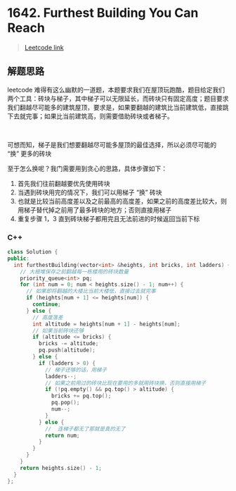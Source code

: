 # 1642. Furthest Building You Can Reach

> [Leetcode link](https://leetcode.com/problems/furthest-building-you-can-reach/)



## 解题思路

leetcode 难得有这么幽默的一道题，本题要求我们在屋顶玩跑酷，题目给定我们两个工具：砖块与梯子，其中梯子可以无限延长，而砖块只有固定高度；题目要求我们翻越尽可能多的建筑屋顶，要求是，如果要翻越的建筑比当前建筑低，直接跳下去就完事；如果比当前建筑高，则需要借助砖块或者梯子。

<br />

可想而知，梯子是我们想要翻越尽可能多屋顶的最佳选择，所以必须尽可能的 “换” 更多的砖块

至于怎么换呢？我门需要用到贪心的思路，具体步骤如下：

1. 首先我们往前翻越要优先使用砖块
2. 当遇到砖块用完的情况下，我们可以用梯子 “换” 砖块
3. 也就是比较当前高度差以及之前最高的高度差，如果之前的高度差比较大，则用梯子替代掉之前用了最多砖块的地方；否则直接用梯子
4. 重复步骤 1，3 直到砖块梯子都用完且无法前进的时候返回当前下标



### C++

```cpp
class Solution {
public:
  int furthestBuilding(vector<int> &heights, int bricks, int ladders) {
    // 大根堆保存之前翻越每一栋楼用的砖块数量
    priority_queue<int> pq;
    for (int num = 0; num < heights.size() - 1; num++) {
      // 如果即将翻越的大楼比当前大楼低，直接过去就完事
      if (heights[num + 1] <= heights[num]) {
        continue;
      } else {
        // 高度落差
        int altitude = heights[num + 1] - heights[num];
        // 如果当前砖块还够
        if (altitude <= bricks) {
          bricks -= altitude;
          pq.push(altitude);
        } else {
          if (ladders > 0) {
            // 梯子还够的话，用梯子
            ladders--;
            // 如果之前用过的砖块比现在要用的多就用砖块换，否则直接用梯子
            if (!pq.empty() && pq.top() > altitude) {
              bricks += pq.top();
              pq.pop();
              num--;
            }
          } else {
            //  连梯子都无了那就是真的无了
            return num;
          }
        }
      }
    }
    return heights.size() - 1;
  }
};
```

